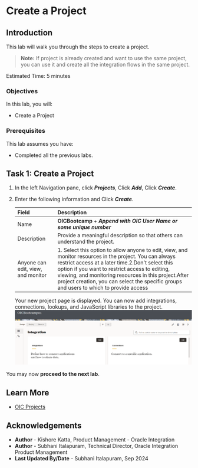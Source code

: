 # Create a Project

## Introduction

This lab will walk you through the steps to create a project.

> **Note:** If project is already created and want to use the same project, you can use it and create all the integration flows in the same project.

Estimated Time: 5 minutes

### Objectives

In this lab, you will:

- Create a Project

### Prerequisites

This lab assumes you have:

- Completed all the previous labs.

## Task 1: Create a Project

1. In the left Navigation pane, click ***Projects***, Click ***Add***, Click ***Create***.
2. Enter the following information and Click ***Create***.

    | **Field**          | **Description**          |
    | --- | ----------- |
    | Name | **OICBootcamp** + ***Append with OIC User Name or some unique number*** |
    | Description | Provide a meaningful description so that others can understand the project.|
    | Anyone can edit, view, and monitor |1. Select this option to allow anyone to edit, view, and monitor resources in the project. You can always restrict access at a later time.2.Don't select this option if you want to restrict access to editing, viewing, and monitoring resources in this project.After project creation, you can select the specific groups and users to which to provide access|

    Your new project page is displayed. You can now add integrations, connections, lookups, and JavaScript
libraries to the project.
    ![OICBootcamp projects](images/projects.png)

You may now **proceed to the next lab**.

## Learn More

- [OIC Projects](https://docs.oracle.com/en/cloud/paas/application-integration/integrations-user/designing-managing-and-monitoring-integrations-projects.html#GUID-8B6D29C1-2BAB-4EB9-853C-FA391AEFD2DE)

## Acknowledgements

- **Author** - Kishore Katta, Product Management - Oracle Integration
- **Author** - Subhani Italapuram, Technical Director, Oracle Integration Product Management
- **Last Updated By/Date** - Subhani Italapuram, Sep 2024

